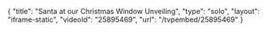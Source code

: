 {
    "title": "Santa at our Christmas Window Unveiling",
    "type": "solo",
    "layout": "iframe-static",
    "videoId": "25895469",
    "url": "\/tvpembed\/25895469"
}